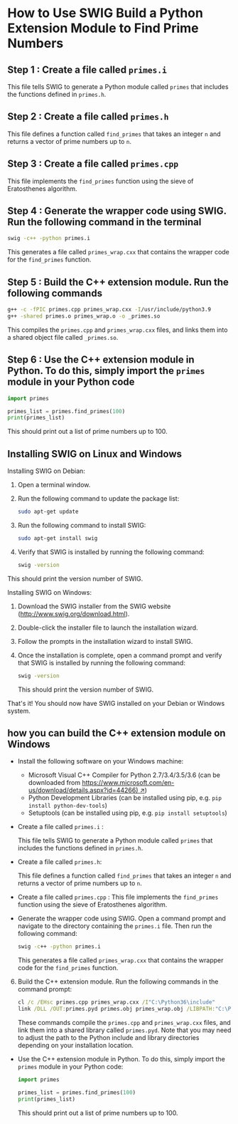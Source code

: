 # How to Use SWIG Build a Python Extension Module to Find Prime Numbers

## Step 1 : Create a file called `primes.i`

This file tells SWIG to generate a Python module called `primes` that includes the functions defined in `primes.h`.

## Step 2 : Create a file called `primes.h`

This file defines a function called `find_primes` that takes an integer `n` and returns a vector of prime numbers up to `n`.

## Step 3 : Create a file called `primes.cpp`

This file implements the `find_primes` function using the sieve of Eratosthenes algorithm.

## Step 4 : Generate the wrapper code using SWIG. Run the following command in the terminal

   ```bash
   swig -c++ -python primes.i
   ```

This generates a file called `primes_wrap.cxx` that contains the wrapper code for the `find_primes` function.

## Step 5 : Build the C++ extension module. Run the following commands

   ```bash
   g++ -c -fPIC primes.cpp primes_wrap.cxx -I/usr/include/python3.9
   g++ -shared primes.o primes_wrap.o -o _primes.so
   ```

   This compiles the `primes.cpp` and `primes_wrap.cxx` files, and links them into a shared object file called `_primes.so`.

## Step 6 : Use the C++ extension module in Python. To do this, simply import the `primes` module in your Python code

   ```python
   import primes

   primes_list = primes.find_primes(100)
   print(primes_list)
   ```

   This should print out a list of prime numbers up to 100.

## Installing SWIG on Linux and Windows

Installing SWIG on Debian:

1. Open a terminal window.

2. Run the following command to update the package list:

   ```bash
   sudo apt-get update
   ```

3. Run the following command to install SWIG:

   ```bash
   sudo apt-get install swig
   `````

4. Verify that SWIG is installed by running the following command:

   ```bash
   swig -version
   ```

This should print the version number of SWIG.

Installing SWIG on Windows:

1. Download the SWIG installer from the SWIG website (<http://www.swig.org/download.html>).

2. Double-click the installer file to launch the installation wizard.

3. Follow the prompts in the installation wizard to install SWIG.

4. Once the installation is complete, open a command prompt and verify that SWIG is installed by running the following command:

   ```bash
   swig -version
   ```

   This should print the version number of SWIG.

That's it! You should now have SWIG installed on your Debian or Windows system.

## how you can build the C++ extension module on Windows

- Install the following software on your Windows machine:
  - Microsoft Visual C++ Compiler for Python 2.7/3.4/3.5/3.6 (can be downloaded from [https://www.microsoft.com/en-us/download/details.aspx?id=44266) ↗](https://www.microsoft.com/en-us/download/details.aspx?id=44266))
  - Python Development Libraries (can be installed using pip, e.g. `pip install python-dev-tools`)
  - Setuptools (can be installed using pip, e.g. `pip install setuptools`)

- Create a file called `primes.i` :

   This file tells SWIG to generate a Python module called `primes` that includes the functions defined in `primes.h`.

- Create a file called `primes.h`:

   This file defines a function called `find_primes` that takes an integer `n` and returns a vector of prime numbers up to `n`.

- Create a file called `primes.cpp` :
   This file implements the `find_primes` function using the sieve of Eratosthenes algorithm.

- Generate the wrapper code using SWIG. Open a command prompt and navigate to the directory containing the `primes.i` file. Then run the following command:

   ```cmd
   swig -c++ -python primes.i
   ```

   This generates a file called `primes_wrap.cxx` that contains the wrapper code for the `find_primes` function.

6. Build the C++ extension module. Run the following commands in the command prompt:

   ```cmd
   cl /c /EHsc primes.cpp primes_wrap.cxx /I"C:\Python36\include"
   link /DLL /OUT:primes.pyd primes.obj primes_wrap.obj /LIBPATH:"C:\Python36\libs"
   ```

   These commands compile the `primes.cpp` and `primes_wrap.cxx` files, and link them into a shared library called `primes.pyd`. Note that you may need to adjust the path to the Python include and library directories depending on your installation location.

- Use the C++ extension module in Python. To do this, simply import the `primes` module in your Python code:

   ```python
   import primes

   primes_list = primes.find_primes(100)
   print(primes_list)
   ```

   This should print out a list of prime numbers up to 100.
